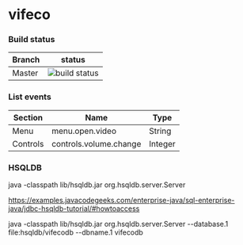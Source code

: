 # vifeco


### Build status
| Branch | status |
| ------------- | ------------- |
| Master  |  ![build status](https://travis-ci.com/LAEQ/vifeco.svg?branch=master)|



### List events
| Section  | Name | Type |
| ------------- | ------------- | ---|
| Menu  | menu.open.video | String |
| Controls  | controls.volume.change  | Integer | 


### HSQLDB
java -classpath lib/hsqldb.jar org.hsqldb.server.Server
 
https://examples.javacodegeeks.com/enterprise-java/sql-enterprise-java/jdbc-hsqldb-tutorial/#howtoaccess
 
java -classpath lib/hsqldb.jar org.hsqldb.server.Server --database.1 file:hsqldb/vifecodb --dbname.1 vifecodb

